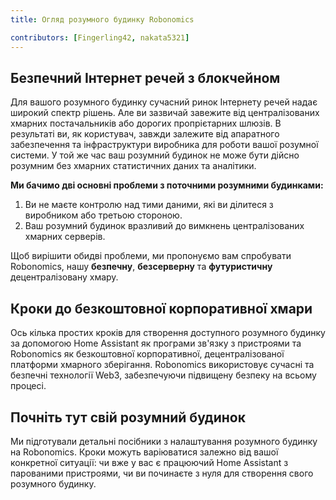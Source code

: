 ```yaml
---
title: Огляд розумного будинку Robonomics

contributors: [Fingerling42, nakata5321]
---
```


## Безпечний Інтернет речей з блокчейном 

Для вашого розумного будинку сучасний ринок Інтернету речей надає широкий спектр рішень. Але ви зазвичай завежите від централізованих хмарних постачальників або дорогих пропрієтарних шлюзів. В результаті ви, як користувач, завжди залежите від апаратного забезпечення та інфраструктури виробника для роботи вашої розумної системи. У той же час ваш розумний будинок не може бути дійсно розумним без хмарних статистичних даних та аналітики.

<robo-wiki-video loop controls :videos="[{src: 'QmStCDsEHCYwVYvnDdmZBMnobPmrgZx3iJLm65b8XNzKQa', type:'mp4'}, {src: 'QmdZKkPJCa9GEN43iUBX81jfrFTDxcn7J6wWURrwNVwcKx', type:'webm'}]"  cover="covers/cover-3.png" />

**Ми бачимо дві основні проблеми з поточними розумними будинками:**

1. Ви не маєте контролю над тими даними, які ви ділитеся з виробником або третьою стороною.
2. Ваш розумний будинок вразливий до вимкнень централізованих хмарних серверів. 

<robo-wiki-picture src="home-assistant/ha-problems.png" />

Щоб вирішити обидві проблеми, ми пропонуємо вам спробувати Robonomics, нашу **безпечну**, **безсерверну** та **футуристичну** децентралізовану хмару.

<robo-wiki-picture src="home-assistant/ha-robonomics.png" />

## Кроки до безкоштовної корпоративної хмари

Ось кілька простих кроків для створення доступного розумного будинку за допомогою Home Assistant як програми зв'язку з пристроями та Robonomics як безкоштовної корпоративної, децентралізованої платформи хмарного зберігання. Robonomics використовує сучасні та безпечні технології Web3, забезпечуючи підвищену безпеку на всьому процесі.

<robo-wiki-picture src="home-assistant/robonomics-secure-blockchain-smart-home_3.png" />

## Почніть тут свій розумний будинок

Ми підготували детальні посібники з налаштування розумного будинку на Robonomics. Кроки можуть варіюватися залежно від вашої конкретної ситуації: чи вже у вас є працюючий Home Assistant з парованими пристроями, чи ви починаєте з нуля для створення свого розумного будинку.

<robo-wiki-grid-element-wrapper textAlign="center" :columns="2" flexible>
  <robo-wiki-grid-element>
    <robo-wiki-button link="/docs/uk/sub-activate/?topic=Upgrade Home Assistant OS" label="For Home Assistant users" block />
  </robo-wiki-grid-element>
  <robo-wiki-grid-element>
    <robo-wiki-button link="/docs/uk/hass-image-install" label="For new users" block />
  </robo-wiki-grid-element>
</robo-wiki-grid-element-wrapper>
